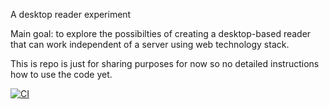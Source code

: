 A desktop reader experiment

Main goal: to explore the possibilties of creating a desktop-based reader that
can work independent of a server using web technology stack.

This is repo is just for sharing purposes for now so no detailed instructions
how to use the code yet.

[![CI](https://github.com/jdichev/forest/actions/workflows/main.yml/badge.svg)](https://github.com/jdichev/forest/actions/workflows/main.yml)